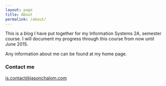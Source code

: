 ```yaml
---
layout: page
title: About
permalink: /about/
---
```


This is a blog I have put together for my Information Systems 2A, semester course.
I will document my progress through this course from now until June 2015.

Any information about me can be found at my home page.

### Contact me

[is.contact@jasonchalom.com](mailto:is.contact@jasonchalom.com)

